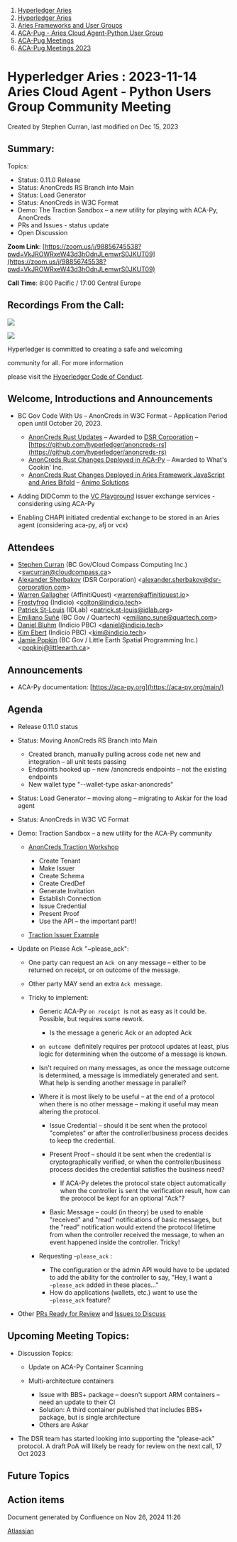 1. [Hyperledger Aries](index.html)
2. [Hyperledger Aries](Hyperledger-Aries_18481154.html)
3. [Aries Frameworks and User Groups](Aries-Frameworks-and-User-Groups_18481290.html)
4. [ACA-Pug - Aries Cloud Agent-Python User Group](ACA-Pug---Aries-Cloud-Agent-Python-User-Group_18484248.html)
5. [ACA-Pug Meetings](ACA-Pug-Meetings_18484272.html)
6. [ACA-Pug Meetings 2023](ACA-Pug-Meetings-2023_18517279.html)

# Hyperledger Aries : 2023-11-14 Aries Cloud Agent - Python Users Group Community Meeting

Created by Stephen Curran, last modified on Dec 15, 2023

## Summary:

Topics:

- Status: 0.11.0 Release
- Status: AnonCreds RS Branch into Main
- Status: Load Generator
- Status: AnonCreds in W3C Format
- Demo: The Traction Sandbox – a new utility for playing with ACA-Py, AnonCreds
- PRs and Issues - status update
- Open Discussion

**Zoom Link**: [https://zoom.us/j/98856745538?pwd=VkJROWRxeW43d3hOdnJLemwrS0JKUT09](https://zoom.us/j/98856745538?pwd=VkJROWRxeW43d3hOdnJLemwrS0JKUT09)

**Call Time**: 8:00 Pacific / 17:00 Central Europe

## Recordings From the Call:

![](https://wiki.hyperledger.org/download/attachments/29034696/Antitrustnotice.png?version=1&modificationDate=1581695654000&api=v2)

![](https://wiki.hyperledger.org/download/attachments/2392771/welcome.png?version=2&modificationDate=1572450107000&api=v2)

Hyperledger is committed to creating a safe and welcoming

community for all. For more information

please visit the [Hyperledger Code of Conduct](https://lf-hyperledger.atlassian.net/wiki/display/HYP/Hyperledger+Code+of+Conduct).

## Welcome, Introductions and Announcements

- BC Gov Code With Us – AnonCreds in W3C Format – Application Period open until October 20, 2023.
  
  - [AnonCreds Rust Updates](https://marketplace.digital.gov.bc.ca/opportunities/code-with-us/d81f1bb4-4abb-4a4c-8b19-92904e0bd6a6) – Awarded to [DSR Corporation](https://en.dsr-corporation.com/) – [https://github.com/hyperledger/anoncreds-rs](https://github.com/hyperledger/anoncreds-rs)
  - [AnonCreds Rust Changes Deployed in ACA-Py](https://marketplace.digital.gov.bc.ca/opportunities/code-with-us/7afcbd7c-2bbc-41ed-bf27-b6ba6e2903c5) – Awarded to What's Cookin' Inc.
  - [AnonCreds Rust Changes Deployed in Aries Framework JavaScript and Aries Bifold](https://marketplace.digital.gov.bc.ca/opportunities/code-with-us/6f08d6d5-7e3d-489a-a98f-d7c607309dc9) – [Animo Solutions](https://animo.id/)
- Adding DIDComm to the [VC Playground](https://vcplayground.org/) issuer exchange services - considering using ACA-Py
- Enabling CHAPI initiated credential exchange to be stored in an Aries agent (considering aca-py, afj or vcx)

## Attendees

- [Stephen Curran](https://lf-hyperledger.atlassian.net/wiki/people/557058:d676f135-ecd6-465b-b7eb-f87976bf4569?ref=confluence) (BC Gov/Cloud Compass Computing Inc.) &lt;swcurran@cloudcompass.ca&gt;
- [Alexander Sherbakov](https://lf-hyperledger.atlassian.net/wiki/people/557058:a955b109-9f8c-405c-9f96-0903d4de8c46?ref=confluence) (DSR Corporation) &lt;alexander.sherbakov@dsr-corporation.com&gt;
- [Warren Gallagher](https://lf-hyperledger.atlassian.net/wiki/people/557058:98b910cc-1131-4987-bc79-b6c4681c64ab?ref=confluence) (AffinitiQuest) &lt;warren@affinitiquest.io&gt;
- [Frostyfrog](https://lf-hyperledger.atlassian.net/wiki/people/557058:65c4fa44-5241-41cc-8835-455239d51ed7?ref=confluence) (Indicio) &lt;colton@indicio.tech&gt;
- [Patrick St-Louis](https://lf-hyperledger.atlassian.net/wiki/people/712020:252ecf1c-7d3b-4f2e-805d-1b747814236e?ref=confluence) (IDLab) &lt;patrick.st-louis@idlab.org&gt;
- [Emiliano Suñé](https://lf-hyperledger.atlassian.net/wiki/people/60f1a8944257a90070da4a78?ref=confluence) (BC Gov / Quartech) &lt;emiliano.sune@quartech.com&gt;
- [Daniel Bluhm](https://lf-hyperledger.atlassian.net/wiki/people/712020:c322d585-d6d2-4479-a990-b91fac45db1c?ref=confluence) (Indicio PBC) &lt;daniel@indicio.tech&gt;
- [Kim Ebert](https://lf-hyperledger.atlassian.net/wiki/people/5f7247c98d88b30075da15a3?ref=confluence) (Indicio PBC) &lt;kim@indicio.tech&gt;
- [Jamie Popkin](https://lf-hyperledger.atlassian.net/wiki/people/557058:73d5013c-2347-45e0-b243-75082e5f30be?ref=confluence) (BC Gov / Little Earth Spatial Programming Inc.) &lt;popkinj@littleearth.ca&gt;

## Announcements

- ACA-Py documentation: [https://aca-py.org](https://aca-py.org/main/)

## Agenda

- Release 0.11.0 status
- Status: Moving AnonCreds RS Branch into Main
  
  - Created branch, manually pulling across code net new and integration – all unit tests passing
  - Endpoints hooked up – new /anoncreds endpoints – not the existing endpoints
  - New wallet type "--wallet-type askar-anoncreds"
- Status: Load Generator – moving along – migrating to Askar for the load agent
- Status: AnonCreds in W3C VC Format
- Demo: Traction Sandbox – a new utility for the ACA-Py community
  
  - [AnonCreds Traction Workshop](https://bit.ly/AnonCredsTraction)
    
    - Create Tenant
    - Make Issuer
    - Create Schema
    - Create CredDef
    - Generate Invitation
    - Establish Connection
    - Issue Credential
    - Present Proof
    - Use the API – the important part!!
  - [Traction Issuer Example](https://github.com/hyperledger/aries-acapy-controllers/tree/main/TractionIssuanceDemo)
- Update on Please Ack "~please\_ack":
  
  - One party can request an `Ack`  on any message – either to be returned on receipt, or on outcome of the message.
  - Other party MAY send an extra `Ack`  message.
  - Tricky to implement:
    
    - Generic ACA-Py `on receipt`  is not as easy as it could be.  Possible, but requires some rework.
      
      - Is the message a generic Ack or an adopted Ack
    - `on outcome`  definitely requires per protocol updates at least, plus logic for determining when the outcome of a message is known.
    - Isn't required on many messages, as once the message outcome is determined, a message is immediately generated and sent. What help is sending another message in parallel?
    - Where it is most likely to be useful – at the end of a protocol when there is no other message – making it useful may mean altering the protocol.
      
      - Issue Credential – should it be sent when the protocol "completes" or after the controller/business process decides to keep the credential.
      - Present Proof – should it be sent when the credential is cryptographically verified, or when the controller/business process decides the credential satisfies the business need?
        
        - If ACA-Py deletes the protocol state object automatically when the controller is sent the verification result, how can the protocol be kept for an optional "Ack"?
      - Basic Message – could (in theory) be used to enable "received" and "read" notifications of basic messages, but the "read" notification would extend the protocol lifetime from when the controller received the message, to when an event happened inside the controller. Tricky!
    - Requesting `~please_ack` :
      
      - The configuration or the admin API would have to be updated to add the ability for the controller to say, "Hey, I want a `~please_ack` added in these places..."
      - How do applications (wallets, etc.) want to use the `~please_ack` feature?
- Other [PRs Ready for Review](https://github.com/hyperledger/aries-cloudagent-python/pulls?q=is%3Apr%20is%3Aopen%20draft%3Afalse%20) and [Issues to Discuss](https://github.com/hyperledger/aries-cloudagent-python/issues?q=is%3Aissue%20is%3Aopen%20label%3ADiscuss)

## Upcoming Meeting Topics:

- Discussion Topics:
  
  - Update on ACA-Py Container Scanning
  - Multi-architecture containers
    
    - Issue with BBS+ package – doesn't support ARM containers – need an update to their CI
    - Solution: A third container published that includes BBS+ package, but is single architecture
    - Others are Askar
- The DSR team has started looking into supporting the "please-ack" protocol. A draft PoA will likely be ready for review on the next call, 17 Oct 2023

## Future Topics

## Action items

Document generated by Confluence on Nov 26, 2024 11:26

[Atlassian](http://www.atlassian.com/)
